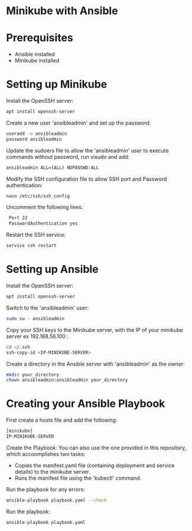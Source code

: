 # Minikube with Ansible


# Prerequisites

* Ansible installed 
* Minikube installed

# Setting up Minikube

Install the OpenSSH server: 

```bash
apt install openssh-server
```

Create a new user 'ansibleadmin' and set up the password:

```bash
useradd -m ansibleadmin
password ansibleadmin
```

Update the sudoers file to allow the 'ansibleadmin' user to execute commands without password, run visudo and add:

```bash
ansibleadmin ALL=(ALL) NOPASSWD:ALL
```

Modify the SSH configuration file to allow SSH port and Password authentication:

```bash
nano /etc/ssh/ssh_config
```

Uncomment the following lines:

```bash
 Port 22
 PasswordAuthentication yes
```

Restart the SSH service:

```bash
service ssh restart
```

# Setting up Ansible

Install the OpenSSH server: 

```bash
apt install openssh-server
```

Switch to the 'ansibleadmin' user:

```bash
sudo su - ansibleadmin
```

Copy your SSH keys to the Minikube server, with  <IP-MINIKUBE-SERVER> the IP of your minikube server ex 192.168.56.100 :

```bash
cd ~/.ssh 
ssh-copy-id <IP-MINIKUBE-SERVER>
```

Create a directory in the Ansible server with 'ansibleadmin' as the owner:


```bash
mkdir your_directory
chown ansibleadmin:ansibleadmin your_directory
```

# Creating your Ansible Playbook

First create a hosts file and add the following:

```bash
[minikube]
IP-MINIKUBE-SERVER
```
 
 Create the Playbook: You can also use the one provided in this repository, which accoomplishes two tasks:
 
 * Copies the manifest.yaml file (containing deployment and service details) to the minikube server.
 * Runs the manifest file using the 'kubectl' command.
 
 Run the playbook for any errors:
 
 ```bash
 ansible-playbook playbook.yaml --check
 ```
 
 Run the playbook:
 
 ```bash
 ansible-playbook playbook.yaml
```
 













